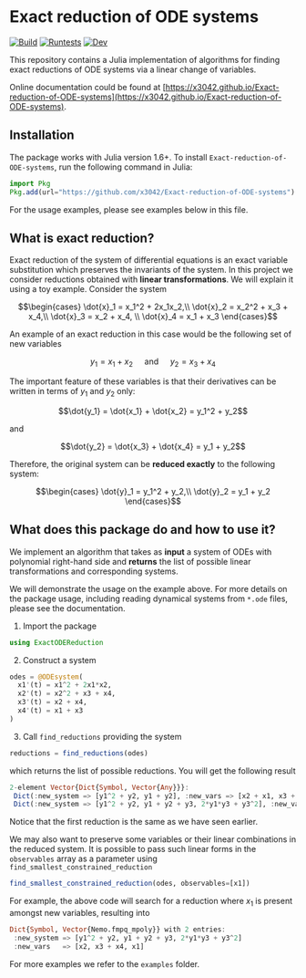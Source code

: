 # Exact reduction of ODE systems

[![Build](https://github.com/x3042/Exact-reduction-of-ODE-systems/actions/workflows/Build.yml/badge.svg)](https://github.com/x3042/Exact-reduction-of-ODE-systems/actions/workflows/Build.yml) [![Runtests](https://github.com/x3042/Exact-reduction-of-ODE-systems/actions/workflows/Runtests.yml/badge.svg)](https://github.com/x3042/Exact-reduction-of-ODE-systems/actions/workflows/Runtests.yml) [![Dev](https://img.shields.io/badge/docs-dev-blue.svg)](https://x3042.github.io/Exact-reduction-of-ODE-systems/dev)


This repository contains a Julia implementation of algorithms for finding exact reductions of ODE systems via a linear change of variables.

Online documentation could be found at [https://x3042.github.io/Exact-reduction-of-ODE-systems](https://x3042.github.io/Exact-reduction-of-ODE-systems).

## Installation

The package works with Julia version 1.6+. To install `Exact-reduction-of-ODE-systems`, run the following command in Julia:

```julia
import Pkg
Pkg.add(url="https://github.com/x3042/Exact-reduction-of-ODE-systems")
```

For the usage examples, please see examples below in this file.

## What is exact reduction?

Exact reduction of the system of differential equations is an exact variable substitution which preserves the invariants of the system. In this project we consider reductions obtained with **linear transformations**. We will explain it using a toy example. Consider the system

$$\begin{cases} 
\dot{x}_1 = x_1^2 + 2x_1x_2,\\ 
\dot{x}_2 =  x_2^2 + x_3 + x_4,\\ 
\dot{x}_3 = x_2 + x_4, \\
\dot{x}_4 = x_1 + x_3 
\end{cases}$$

An example of an exact reduction in this case would be the following set of new variables

$$y_1 = x_1 + x_2 \quad \text{  and  } \quad y_2 = x_3 + x_4$$

The important feature of these variables is that their derivatives can be written in terms of $y_1$ and $y_2$ only:

$$\dot{y_1} = \dot{x_1} + \dot{x_2} = y_1^2 + y_2$$

and

$$\dot{y_2} = \dot{x_3} + \dot{x_4} = y_1 + y_2$$

Therefore, the original system can be **reduced exactly** to the following system:

$$\begin{cases} 
\dot{y}_1 = y_1^2 + y_2,\\ 
\dot{y}_2  = y_1 + y_2
\end{cases}$$

## What does this package do and how to use it?

We implement an algorithm that takes as **input** a system of ODEs with polynomial right-hand side and **returns** the list of possible linear transformations and corresponding systems.

We will demonstrate the usage on the example above. For more details on the package usage, including reading dynamical systems from `*.ode` files, please see the documentation.

1. Import the package

```julia
using ExactODEReduction
```

2. Construct a system

```julia
odes = @ODEsystem(
  x1'(t) = x1^2 + 2x1*x2,
  x2'(t) = x2^2 + x3 + x4,
  x3'(t) = x2 + x4,
  x4'(t) = x1 + x3
)
```

3. Call `find_reductions` providing the system

```julia
reductions = find_reductions(odes)
```

which returns the list of possible reductions. You will get the following result

```julia
2-element Vector{Dict{Symbol, Vector{Any}}}:
 Dict(:new_system => [y1^2 + y2, y1 + y2], :new_vars => [x2 + x1, x3 + x4])
 Dict(:new_system => [y1^2 + y2, y1 + y2 + y3, 2*y1*y3 + y3^2], :new_vars => [x2, x3 + x4, x1])
```

Notice that the first reduction is the same as we have seen earlier.

We may also want to preserve some variables or their linear combinations in the reduced system.
It is possible to pass such linear forms in the `observables` array as a parameter using `find_smallest_constrained_reduction`

```julia
find_smallest_constrained_reduction(odes, observables=[x1])
```

For example, the above code will search for a reduction where $x_1$ is present amongst new variables, resulting into

 ```julia
Dict{Symbol, Vector{Nemo.fmpq_mpoly}} with 2 entries:
  :new_system => [y1^2 + y2, y1 + y2 + y3, 2*y1*y3 + y3^2]
  :new_vars   => [x2, x3 + x4, x1]
 ```


For more examples we refer to the `examples` folder.
